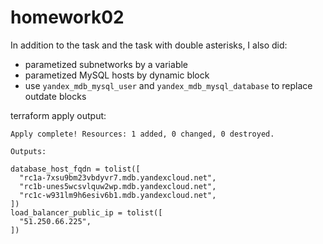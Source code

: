 # homework02

In addition to the task and the task with double asterisks, I also did:
* parametized subnetworks by a variable
* parametized MySQL hosts by dynamic block
* use `yandex_mdb_mysql_user` and `yandex_mdb_mysql_database` to replace outdate blocks

terraform apply output:
```
Apply complete! Resources: 1 added, 0 changed, 0 destroyed.

Outputs:

database_host_fqdn = tolist([
  "rc1a-7xsu9bm23vbdyvr7.mdb.yandexcloud.net",
  "rc1b-unes5wcsvlquw2wp.mdb.yandexcloud.net",
  "rc1c-w931lm9h6esiv6b1.mdb.yandexcloud.net",
])
load_balancer_public_ip = tolist([
  "51.250.66.225",
])
```
